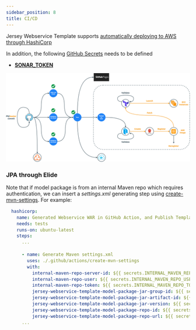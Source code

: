 ```yaml
---
sidebar_position: 8
title: CI/CD
---
```


Jersey Webservice Template supports
[automatically deploying to AWS through HashiCorp][hashicorp-aws webservice]

In addition, the following [GitHub Secrets][How to set up GitHub Action Secrets] needs to be defined

- [**SONAR_TOKEN**](https://sonarcloud.io/project/overview?id=QubitPi_jersey-webservice-template)

![Error loading ci-cd.png](./img/ci-cd.png)

### JPA through Elide

Note that if model package is from an internal Maven repo which requires authentication, we can insert a _settings.xml_
generating step using [create-mvn-settings]. For example:

```yml
  hashicorp:
    name: Generated Webservice WAR in GitHub Action, and Publish Template AMI Image and Deploy it to EC2 through HashiCorp
    needs: tests
    runs-on: ubuntu-latest
    steps:
      ...

      - name: Generate Maven settings.xml
        uses: ./.github/actions/create-mvn-settings
        with:
          internal-maven-repo-server-id: ${{ secrets.INTERNAL_MAVEN_REPO_SERVER_ID }}
          internal-maven-repo-user: ${{ secrets.INTERNAL_MAVEN_REPO_USER }}
          internal-maven-repo-token: ${{ secrets.INTERNAL_MAVEN_REPO_TOKEN }}
          jersey-webservice-template-model-package-jar-group-id: ${{ secrets.JWT_MODEL_PACKAGE_JAR_GROUP_ID }}
          jersey-webservice-template-model-package-jar-artifact-id: ${{ secrets.JWT_MODEL_PACKAGE_JAR_ARTIFACT_ID }}
          jersey-webservice-template-model-package-jar-version: ${{ secrets.JWT_MODEL_PACKAGE_JAR_VERSION }}
          jersey-webservice-template-model-package-repo-id: ${{ secrets.JWT_MODEL_PACKAGE_REPO_ID }}
          jersey-webservice-template-model-package-repo-url: ${{ secrets.JWT_MODEL_PACKAGE_REPO_URL }}
      ...
```

[hashicorp-aws webservice]: https://qubitpi.github.io/hashicorp-aws/docs/webservice

[Application configs]: https://github.com/QubitPi/jersey-webservice-template/blob/master/src/main/java/com/qubitpi/ws/jersey/template/config/ApplicationConfig.java

[create-mvn-settings]: https://github.com/QubitPi/jersey-webservice-template/blob/jpa-elide/.github/actions/create-mvn-settings/action.yml

[docker hub]: https://hub.docker.com/r/jack20191124/jersey-webservice-template/

[HashiCorp Packer template]: https://github.com/QubitPi/jersey-webservice-template/blob/master/hashicorp/images/aws-jersey-ws.pkr.hcl
[HashiCorp Packer template setup script]: https://github.com/QubitPi/jersey-webservice-template/blob/master/hashicorp/scripts/setup.sh
[HashiCorp Terraform config file]: https://github.com/QubitPi/jersey-webservice-template/blob/master/hashicorp/instances/main.tf
[How to set up GitHub Action Secrets]: https://docs.github.com/en/actions/security-guides/encrypted-secrets

[jersey-webservice-template CI/CD]: https://github.com/QubitPi/jersey-webservice-template/blob/master/.github/workflows/ci-cd.yml
[jersey-webservice-template Dockerfile]: https://github.com/QubitPi/jersey-webservice-template/blob/master/Dockerfile

[Nginx SSL Config]: https://github.com/QubitPi/jersey-webservice-template/blob/master/hashicorp/images/nginx-ssl.conf

[OAuth-related configs]: https://github.com/QubitPi/jersey-webservice-template/blob/master/src/main/java/com/qubitpi/ws/jersey/template/config/OAuthConfig.java
